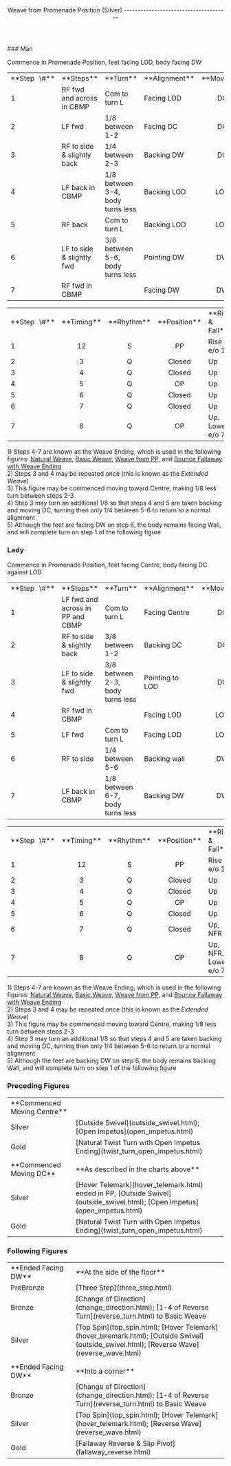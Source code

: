 <header>Weave from Promenade Position (Silver)
--------------------------------------

 </header>### Man

Commence in Promenade Position, feet facing LOD, body facing DW

 <table class="style1"> <tbody><tr> <td style="width:10%">**Step<span style="color:white">\_</span>\#**</td> <td style="width:38%">**Steps**</td> <td style="width:20%">**Turn**</td> <td style="width:16%">**Alignment**</td> <td style="width:16%;text-align:center">**Moving**</td> </tr> <tr> <td>1</td> <td>RF fwd and across in CBMP</td> <td>Com to turn L</td> <td>Facing LOD</td> <td style="text-align:center">DC</td> </tr> <tr> <td>2</td> <td>LF fwd</td> <td>1/8 between 1-2</td> <td>Facing DC</td> <td style="text-align:center">DC</td> </tr> <tr> <td>3</td> <td>RF to side &amp; slightly back</td> <td>1/4 between 2-3</td> <td>Backing DW</td> <td style="text-align:center">DC</td> </tr> <tr> <td>4</td> <td>LF back in CBMP</td> <td>1/8 between 3-4, body turns less</td> <td>Backing LOD</td> <td style="text-align:center">LOD</td> </tr> <tr> <td>5</td> <td>RF back</td> <td>Com to turn L</td> <td>Backing LOD</td> <td style="text-align:center">LOD</td> </tr> <tr> <td>6</td> <td>LF to side &amp; slightly fwd</td> <td>3/8 between 5-6, body turns less</td> <td>Pointing DW</td> <td style="text-align:center">DW</td> </tr> <tr> <td>7</td> <td>RF fwd in CBMP</td> <td> </td> <td>Facing DW</td> <td style="text-align:center">DW</td> </tr> </tbody></table>

 <table class="style1"> <tbody><tr> <td style="width:10%">**Step<span style="color:white">\_</span>\#**</td> <td style="width:10%;text-align:center">**Timing**</td> <td style="width:10%;text-align:center">**Rhythm**</td> <td style="width:20%;text-align:center">**Position**</td> <td style="width:30%">**Rise &amp; Fall**</td> <td style="width:10%;text-align:center">**Sway**</td> <td style="width:10%;text-align:right">**Footwork**</td> </tr> <tr> <td>1</td> <td style="text-align:center">12</td> <td style="text-align:center">S</td> <td style="text-align:center">PP</td> <td>Rise e/o 1</td> <td style="text-align:center"></td> <td style="text-align:right">HT</td> </tr> <tr> <td>2</td> <td style="text-align:center">3</td> <td style="text-align:center">Q</td> <td style="text-align:center">Closed</td> <td>Up</td> <td style="text-align:center"></td> <td style="text-align:right">T</td> </tr> <tr> <td>3</td> <td style="text-align:center">4</td> <td style="text-align:center">Q</td> <td style="text-align:center">Closed</td> <td>Up</td> <td style="text-align:center">L</td> <td style="text-align:right">T</td> </tr> <tr> <td>4</td> <td style="text-align:center">5</td> <td style="text-align:center">Q</td> <td style="text-align:center">OP</td> <td>Up</td> <td style="text-align:center">L</td> <td style="text-align:right">T</td> </tr> <tr> <td>5</td> <td style="text-align:center">6</td> <td style="text-align:center">Q</td> <td style="text-align:center">Closed</td> <td>Up</td> <td style="text-align:center"></td> <td style="text-align:right">T</td> </tr> <tr> <td>6</td> <td style="text-align:center">7</td> <td style="text-align:center">Q</td> <td style="text-align:center">Closed</td> <td>Up</td> <td style="text-align:center">R</td> <td style="text-align:right">T</td> </tr> <tr> <td>7</td> <td style="text-align:center">8</td> <td style="text-align:center">Q</td> <td style="text-align:center">OP</td> <td>Up. Lower e/o 7</td> <td style="text-align:center">R</td> <td style="text-align:right">TH</td> </tr> </tbody></table>

1\) Steps 4-7 are known as the Weave Ending, which is used in the following figures: [Natural Weave](natural_weave.html), [Basic Weave](basic_weave.html), [Weave from PP](weave_from_pp.html), and [Bounce Fallaway with Weave Ending](bounce_fallaway.html)  
 2) Steps 3 and 4 may be repeated once (this is known as the *Extended Weave*)  
 3) This figure may be commenced moving toward Centre, making 1/8 less turn between steps 2-3  
 4) Step 3 may turn an additional 1/8 so that steps 4 and 5 are taken backing and moving DC, turning then only 1/4 between 5-6 to return to a normal alignment  
 5) Although the feet are facing DW on step 6, the body remains facing Wall, and will complete turn on step 1 of the following figure

### Lady

Commence in Promenade Position, feet facing Centre, body facing DC against LOD

 <table class="style1"> <tbody><tr> <td style="width:10%">**Step<span style="color:white">\_</span>\#**</td> <td style="width:38%">**Steps**</td> <td style="width:20%">**Turn**</td> <td style="width:16%">**Alignment**</td> <td style="width:16%;text-align:center">**Moving**</td> </tr> <tr> <td>1</td> <td>LF fwd and across in PP and CBMP</td> <td>Com to turn L</td> <td>Facing Centre</td> <td style="text-align:center">DC</td> </tr> <tr> <td>2</td> <td>RF to side &amp; slightly back</td> <td>3/8 between 1-2</td> <td>Backing DC</td> <td style="text-align:center">DC</td> </tr> <tr> <td>3</td> <td>LF to side &amp; slightly fwd</td> <td>3/8 between 2-3, body turns less</td> <td>Pointing to LOD</td> <td style="text-align:center">DC</td> </tr> <tr> <td>4</td> <td>RF fwd in CBMP</td> <td> </td> <td>Facing LOD</td> <td style="text-align:center">LOD</td> </tr> <tr> <td>5</td> <td>LF fwd</td> <td>Com to turn L</td> <td>Facing LOD</td> <td style="text-align:center">LOD</td> </tr> <tr> <td>6</td> <td>RF to side</td> <td>1/4 between 5-6</td> <td>Backing wall</td> <td style="text-align:center">DW</td> </tr> <tr> <td>7</td> <td>LF back in CBMP</td> <td>1/8 between 6-7, body turns less</td> <td>Backing DW</td> <td style="text-align:center">DW</td> </tr> </tbody></table>

 <table class="style1"> <tbody><tr> <td style="width:10%">**Step<span style="color:white">\_</span>\#**</td> <td style="width:10%;text-align:center">**Timing**</td> <td style="width:10%;text-align:center">**Rhythm**</td> <td style="width:20%;text-align:center">**Position**</td> <td style="width:30%">**Rise &amp; Fall**</td> <td style="width:10%;text-align:center">**Sway**</td> <td style="width:10%;text-align:right">**Footwork**</td> </tr> <tr> <td>1</td> <td style="text-align:center">12</td> <td style="text-align:center">S</td> <td style="text-align:center">PP</td> <td>Rise e/o 1</td> <td style="text-align:center"></td> <td style="text-align:right">HT</td> </tr> <tr> <td>2</td> <td style="text-align:center">3</td> <td style="text-align:center">Q</td> <td style="text-align:center">Closed</td> <td>Up</td> <td style="text-align:center"></td> <td style="text-align:right">T</td> </tr> <tr> <td>3</td> <td style="text-align:center">4</td> <td style="text-align:center">Q</td> <td style="text-align:center">Closed</td> <td>Up</td> <td style="text-align:center">R</td> <td style="text-align:right">T</td> </tr> <tr> <td>4</td> <td style="text-align:center">5</td> <td style="text-align:center">Q</td> <td style="text-align:center">OP</td> <td>Up</td> <td style="text-align:center">R</td> <td style="text-align:right">T</td> </tr> <tr> <td>5</td> <td style="text-align:center">6</td> <td style="text-align:center">Q</td> <td style="text-align:center">Closed</td> <td>Up</td> <td style="text-align:center"></td> <td style="text-align:right">T</td> </tr> <tr> <td>6</td> <td style="text-align:center">7</td> <td style="text-align:center">Q</td> <td style="text-align:center">Closed</td> <td>Up, NFR</td> <td style="text-align:center">L</td> <td style="text-align:right">TH</td> </tr> <tr> <td>7</td> <td style="text-align:center">8</td> <td style="text-align:center">Q</td> <td style="text-align:center">OP</td> <td>Up, NFR. Lower e/o 7</td> <td style="text-align:center">L</td> <td style="text-align:right">TH</td> </tr> </tbody></table>

1\) Steps 4-7 are known as the Weave Ending, which is used in the following figures: [Natural Weave](natural_weave.html), [Basic Weave](basic_weave.html), [Weave from PP](weave_from_pp.html), and [Bounce Fallaway with Weave Ending](bounce_fallaway.html)  
 2) Steps 3 and 4 may be repeated once (this is known as the *Extended Weave*)  
 3) This figure may be commenced moving toward Centre, making 1/8 less turn between steps 2-3  
 4) Step 3 may turn an additional 1/8 so that steps 4 and 5 are taken backing and moving DC, turning then only 1/4 between 5-6 to return to a normal alignment  
 5) Although the feet are backing DW on step 6, the body remains backing Wall, and will complete turn on step 1 of the following figure

### Preceding Figures

 <table> <tbody><tr> <td style="width:30%">**Commenced Moving Centre**</td> <td> </td> </tr> <tr> <td>Silver</td> <td> [Outside Swivel](outside_swivel.html); [Open Impetus](open_impetus.html) </td> </tr> <tr> <td>Gold</td> <td> [Natural Twist Turn with Open Impetus Ending](twist_turn_open_impetus.html) </td> </tr> <tr> <td> </td> <td> </td> </tr> <tr> <td style="width:30%">**Commenced Moving DC**</td> <td>**As described in the charts above**</td> </tr> <tr> <td>Silver</td> <td> [Hover Telemark](hover_telemark.html) ended in PP; [Outside Swivel](outside_swivel.html); [Open Impetus](open_impetus.html) </td> </tr> <tr> <td>Gold</td> <td> [Natural Twist Turn with Open Impetus Ending](twist_turn_open_impetus.html) </td> </tr> </tbody></table>

### Following Figures

 <table> <tbody><tr> <td>**Ended Facing DW**</td> <td>**At the side of the floor**</td> </tr> <tr> <td style="width:30%">PreBronze</td> <td> [Three Step](three_step.html) </td> </tr> <tr> <td>Bronze</td> <td> [Change of Direction](change_direction.html); [1-4 of Reverse Turn](reverse_turn.html) to Basic Weave </td> </tr> <tr> <td>Silver</td> <td> [Top Spin](top_spin.html); [Hover Telemark](hover_telemark.html); [Outside Swivel](outside_swivel.html); [Reverse Wave](reverse_wave.html) </td> </tr> <tr> <td> </td> <td> </td> </tr> <tr> <td style="width:30%">**Ended Facing DW**</td> <td>**Into a corner**</td> </tr> <tr> <td>Bronze</td> <td> [Change of Direction](change_direction.html); [1-4 of Reverse Turn](reverse_turn.html) to Basic Weave </td> </tr> <tr> <td>Silver</td> <td> [Top Spin](top_spin.html); [Hover Telemark](hover_telemark.html); [Reverse Wave](reverse_wave.html) </td> </tr> <tr> <td>Gold</td> <td> [Fallaway Reverse &amp; Slip Pivot](fallaway_reverse.html) </td> </tr> </tbody></table>